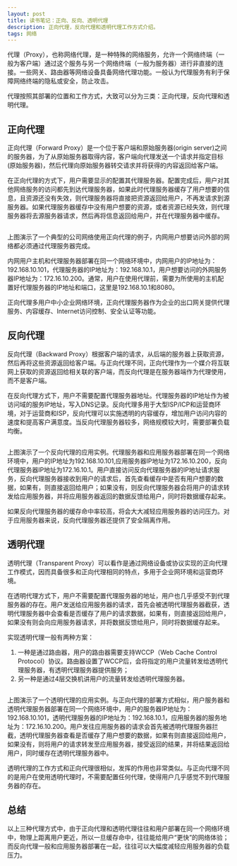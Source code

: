 ```yaml
---
layout: post
title: 读书笔记：正向、反向、透明代理
description: 正向代理，反向代理和透明代理工作方式介绍。
tags: 网络
---
```


代理（Proxy），也称网络代理，是一种特殊的网络服务，允许一个网络终端（一般为客户端）通过这个服务与另一个网络终端（一般为服务器）进行非直接的连接。一些网关、路由器等网络设备具备网络代理功能。一般认为代理服务有利于保障网络终端的隐私或安全，防止攻击。

代理按照其部署的位置和工作方式，大致可以分为三类：正向代理，反向代理和透明代理。

## **正向代理**

正向代理（Forward Proxy）是一个位于客户端和原始服务器(origin server)之间的服务器，为了从原始服务器取得内容，客户端向代理发送一个请求并指定目标(原始服务器)，然后代理向原始服务器转交请求并将获得的内容返回给客户端。

在正向代理的方式下，用户需要显示的配置其代理服务器。配置完成后，用户对其他网络服务的访问都先到达代理服务器，如果此时代理服务器缓存了用户想要的信息，且资源还没有失效，则代理服务器将直接把资源返回给用户，不再发请求到源服务器。如果代理服务器缓存中没有用户想要的资源，或者资源已经失效，则代理服务器将去源服务器请求，然后再将信息返回给用户，并在代理服务器中缓存。

<p class="picture"><img alt="" src="{{site.qiniu_static}}/assets/img/2015-3-27/forward_proxy.jpg"/></p>

上图演示了一个典型的公司网络使用正向代理的例子，内网用户想要访问外部的网络都必须通过代理服务器完成。

内网用户主机和代理服务器部署在同一个网络环境中，内网用户的IP地址为：192.168.10.101，代理服务器的IP地址为：192.168.10.1，用户想要访问的外网服务器IP地址为：172.16.10.200。通常，用户在使用代理前，需要为所使用的主机配置好代理服务器的IP地址和端口，这里是192.168.10.1和8080。

正向代理多用户中小企业网络环境，正向代理服务器作为企业的出口网关提供代理服务、内容缓存、Internet访问控制、安全认证等功能。


## **反向代理**

反向代理（Backward Proxy）根据客户端的请求，从后端的服务器上获取资源，然后再将这些资源返回给客户端。与正向代理不同，正向代理作为一个媒介将互联网上获取的资源返回给相关联的客户端，而反向代理是在服务器端作为代理使用，而不是客户端。

在反向代理方式下，用户不需要配置代理服务器地址。代理服务器的IP地址作为被访问域的服务IP地址，写入DNS记录。反向代理多用于大型ISP/ICP和运营商环境，对于运营商和ISP，反向代理可以实施透明的内容缓存，增加用户访问内容的速度和提高客户满意度。当反向代理服务器较多，网络规模较大时，需要部署负载均衡。

<p class="picture"><img alt="" src="{{site.qiniu_static}}/assets/img/2015-3-27/backward_proxy.jpg"/></p>

上图演示了一个反向代理的应用实例。代理服务器和应用服务器部署在同一个网络环境中，用户的IP地址为192.168.10.101,应用服务器IP地址为172.16.10.200，反向代理服务器IP地址为172.16.10.1。用户直接访问反向代理服务器的IP地址请求服务，反向代理服务器接收到用户的请求后，首先查看缓存中是否有用户想要的数据，如果有，则直接返回给用户；如果没有，则反向代理服务器会将用户的请求转发给应用服务器，并将应用服务器返回的数据反馈给用户，同时将数据缓存起来。

如果反向代理服务器的缓存命中率较高，将会大大减轻应用服务器的访问压力。对于应用服务器来说，反向代理服务器还提供了安全隔离作用。

## **透明代理**

透明代理（Transparent Proxy）可以看作是通过网络设备或协议实现的正向代理工作模式，因而具备很多和正向代理相同的特点，多用于企业网环境和运营商环境。

在透明代理方式下，用户不需要配置代理服务器的地址，用户也几乎感受不到代理服务器的存在。用户发送给应用服务器的请求，首先会被透明代理服务器截获，透明代理服务器中会查看是否缓存了用户的请求数据，如果有，则直接返回给用户，如果没有则会向应用服务器请求，并将数据反馈给用户，同时将数据缓存起来。

实现透明代理一般有两种方案：

1. 一种是通过路由器，用户的路由器需要支持WCCP（Web Cache Control Protocol）协议。路由器设置了WCCP后，会将指定的用户流量转发给透明代理服务器，有透明代理服务器提供服务；
2. 另一种是通过4层交换机讲用户的流量转发给透明代理服务器。

<p class="picture"><img alt="" src="{{site.qiniu_static}}/assets/img/2015-3-27/transparent_proxy.jpg"/></p>

上图演示了一个透明代理的应用实例。与正向代理的部署方式相似，用户服务器和透明代理服务器部署在同一个网络环境中，用户的服务器IP地址为：192.168.10.101，透明代理服务器的IP地址为：192.168.10.1，应用服务器的服务地址为：172.16.10.200。用户发往应用服务器的请求会首先被透明代理服务器拦截，透明代理服务器查看是否缓存了用户想要的数据，如果有则直接返回给用户，如果没有，则将用户的请求转发至应用服务器，接受返回的结果，并将结果返回给用户，同时缓存在透明代理服务器中。

透明代理的工作方式和正向代理很相似，发挥的作用也非常类似。与正向代理不同的是用户在使用透明代理时，不需要配置任何代理，使得用户几乎感觉不到代理服务器的存在。

## **总结**
以上三种代理方式中，由于正向代理和透明代理往往和用户部署在同一个网络环境中，物理上距离用户更近，所以一旦缓存命中，往往能给用户“更快”的网络体验；而反向代理一般和应用服务器部署在一起，往往可以大幅度减轻应用服务器的负载压力。

